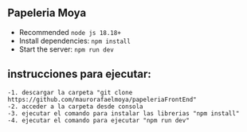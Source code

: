 ## Papeleria Moya 
- Recommended `node js 18.18+`
- Install dependencies: `npm install` 
- Start the server: `npm run dev` 

## instrucciones para ejecutar:

```
-1. descargar la carpeta "git clone https://github.com/maurorafaelmoya/papeleriaFrontEnd"
-2. acceder a la carpeta desde consola
-3. ejecutar el comando para instalar las librerias "npm install" 
-4. ejecutar el comando para ejecutar "npm run dev" 

